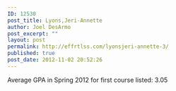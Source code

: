 ```yaml
---
ID: 12530
post_title: Lyons,Jeri-Annette
author: Joel DesArmo
post_excerpt: ""
layout: post
permalink: http://effrtlss.com/lyonsjeri-annette-3/
published: true
post_date: 2012-11-02 20:52:26
---
```

<p>Average GPA in Spring 2012 for first course listed: 3.05</p>